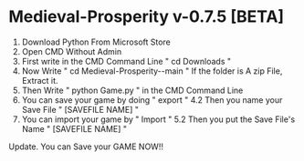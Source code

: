 # Medieval-Prosperity v-0.7.5 [BETA]
1. Download Python From Microsoft Store
2. Open CMD Without Admin
3. First write in the CMD Command Line " cd Downloads "
4. Now Write " cd Medieval-Prosperity--main " If the folder is A zip File, Extract it.
5. Then Write " python Game.py " in the CMD Command Line
6. You can save your game by doing " export "
4.2 Then you name your Save File " [SAVEFILE NAME] "
7. You can import your game by " Import "
5.2 Then you put the Save File's Name " [SAVEFILE NAME] "


Update.
You can Save your GAME NOW!!
 
